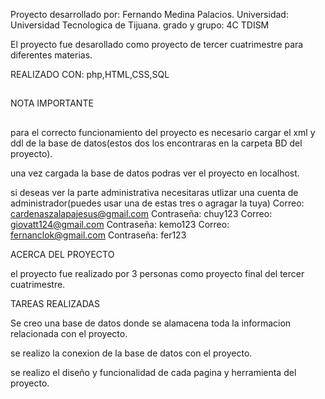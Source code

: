 Proyecto desarrollado por: Fernando Medina Palacios. Universidad: Universidad Tecnologica de Tijuana. grado y grupo: 4C TDISM

El proyecto fue desarollado como proyecto de tercer cuatrimestre para diferentes materias.

REALIZADO CON: php,HTML,CSS,SQL

##
NOTA IMPORTANTE
##
para el correcto funcionamiento del proyecto es necesario cargar el xml y ddl de la base de datos(estos dos los encontraras en la carpeta BD del proyecto).

una vez cargada la base de datos podras ver el proyecto en localhost.

si deseas ver la parte administrativa necesitaras utlizar una cuenta de administrador(puedes usar una de estas tres o agragar la tuya) 
Correo: cardenaszalapajesus@gmail.com Contraseña: chuy123
Correo: giovatt124@gmail.com Contraseña: kemo123
Correo: fernanclok@gmail.com Contraseña: fer123

ACERCA DEL PROYECTO

el proyecto fue realizado por 3 personas como proyecto final del tercer cuatrimestre.

TAREAS REALIZADAS

Se creo una base de datos donde se alamacena toda la informacion relacionada con el proyecto.

se realizo la conexion de la base de datos con el proyecto.

se realizo el diseño y funcionalidad de cada pagina y herramienta del proyecto.

